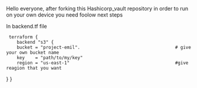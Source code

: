 Hello everyone, after forking this Hashicorp_vault repository in order to run on your own device you need foolow next steps


In backend.tf file

     terraform {
        backend "s3" {
        bucket = "project-emil".                                    # give your own bucket name
        key    = "path/to/my/key"
        region = "us-east-1"                                        #give reagion that you want
  }
}
